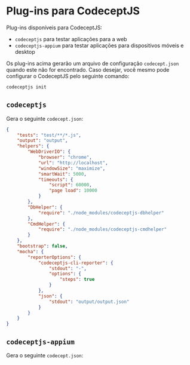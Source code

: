 # Plug-ins para CodeceptJS

Plug-ins disponíveis para CodeceptJS:
- `codeceptjs` para testar aplicações para a web
- `codeceptjs-appium` para testar aplicações para dispositivos móveis e desktop

Os plug-ins acima gerarão um arquivo de configuração `codecept.json` quando este não for encontrado. Caso desejar, você mesmo pode configurar o CodeceptJS pelo seguinte comando:

```bash
codeceptjs init
```


## `codeceptjs`

Gera o seguinte `codecept.json`:

```json
{
	"tests": "test/**/*.js",
	"output": "output",
	"helpers": {
		"WebDriverIO": {
			"browser": "chrome",
			"url": "http://localhost",
			"windowSize": "maximize",
			"smartWait": 5000,
			"timeouts": {
				"script": 60000,
				"page load": 10000
			}
		},
		"DbHelper": {
			"require": "./node_modules/codeceptjs-dbhelper"
		},
		"CmdHelper": {
			"require": "./node_modules/codeceptjs-cmdhelper"
		}
	},
	"bootstrap": false,
	"mocha": {
		"reporterOptions": {
			"codeceptjs-cli-reporter": {
				"stdout": "-",
				"options": {
					"steps": true
				}
			},
			"json": {
				"stdout": "output/output.json"
			}
		}
	}
}
```

## `codeceptjs-appium`

Gera o seguinte `codecept.json`:

```json
```